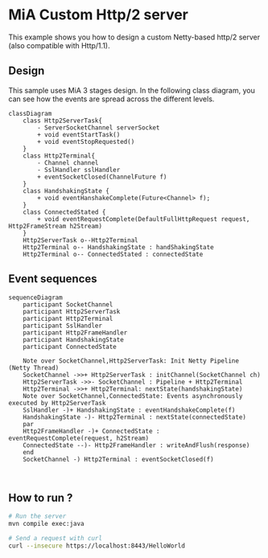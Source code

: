 # MiA Custom Http/2 server

This example shows you how to design a custom Netty-based http/2 server (also compatible with Http/1.1).

## Design

This sample uses MiA 3 stages design. In the following class diagram, you can see how the events are spread across the different levels.

```mermaid
classDiagram
    class Http2ServerTask{
        - ServerSocketChannel serverSocket
        + void eventStartTask()
        + void eventStopRequested()
    }
    class Http2Terminal{
        - Channel channel
	    - SslHandler sslHandler
        + eventSocketClosed(ChannelFuture f)
    }
    class HandshakingState {
        + void eventHanshakeComplete(Future<Channel> f);
    }
    class ConnectedStated {
        + void eventRequestComplete(DefaultFullHttpRequest request, Http2FrameStream h2Stream)
    }
    Http2ServerTask o--Http2Terminal
    Http2Terminal o-- HandshakingState : handShakingState
    Http2Terminal o-- ConnectedStated : connectedState
```

## Event sequences
```mermaid
sequenceDiagram
    participant SocketChannel
    participant Http2ServerTask
    participant Http2Terminal
    participant SslHandler
    participant Http2FrameHandler
    participant HandshakingState
    participant ConnectedState

    Note over SocketChannel,Http2ServerTask: Init Netty Pipeline (Netty Thread)
    SocketChannel ->>+ Http2ServerTask : initChannel(SocketChannel ch)
    Http2ServerTask ->>- SocketChannel : Pipeline + Http2Terminal
    Http2Terminal ->>+ Http2Terminal: nextState(handshakingState)
    Note over SocketChannel,ConnectedState: Events asynchronously executed by Http2ServerTask
    SslHandler -)+ HandshakingState : eventHandshakeComplete(f)
    HandshakingState -)- Http2Terminal : nextState(connectedState)
    par 
    Http2FrameHandler -)+ ConnectedState : eventRequestComplete(request, h2Stream)
    ConnectedState --)- Http2FrameHandler : writeAndFlush(response)
    end
    SocketChannel -) Http2Terminal : eventSocketClosed(f)

    
```

## How to run ?

```bash
# Run the server
mvn compile exec:java

# Send a request with curl
curl --insecure https://localhost:8443/HelloWorld
```